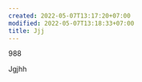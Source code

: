 ```yaml
---
created: 2022-05-07T13:17:20+07:00
modified: 2022-05-07T13:18:33+07:00
title: Jjj
---
```


988

Jgjhh
